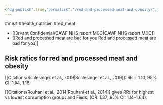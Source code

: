 ```yaml
---
{"dg-publish":true,"permalink":"/red-and-processed-meat-and-obesity/","created":"2025-10-23T17:42:43.782+01:00","updated":"2025-10-23T18:06:08.679+01:00"}
---
```


#meat #health_nutrition #red_meat 

- [[Bryant Confidential/CAWF NHS report MOC\|CAWF NHS report MOC]]
- [[Red and processed meat are bad for you\|Red and processed meat are bad for you]]

## Risk ratios for red and processed meat and obesity
[[Citations/Schlesinger et al., 2019\|Schlesinger et al., 2019]]: RR = 1.10; 95% CI: 1.04, 1.16;

[[Citations/Rouhani et al., 2014\|Rouhani et al., 2014]] gives RRs for highest vs lowest consumption groups and Finds: (OR: 1.37; 95% CI: 1.14–1.64).